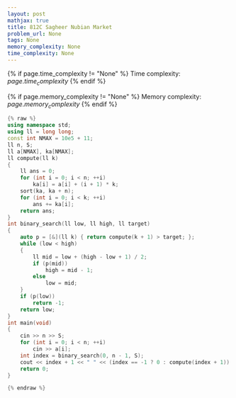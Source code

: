 ```yaml
---
layout: post
mathjax: true
title: 812C Sagheer Nubian Market
problem_url: None
tags: None
memory_complexity: None
time_complexity: None
---
```




{% if page.time_complexity != "None" %}
Time complexity: ${{ page.time_complexity }}$
{% endif %}

{% if page.memory_complexity != "None" %}
Memory complexity: ${{ page.memory_complexity }}$
{% endif %}

```cpp
{% raw %}
using namespace std;
using ll = long long;
const int NMAX = 10e5 + 11;
ll n, S;
ll a[NMAX], ka[NMAX];
ll compute(ll k)
{
    ll ans = 0;
    for (int i = 0; i < n; ++i)
        ka[i] = a[i] + (i + 1) * k;
    sort(ka, ka + n);
    for (int i = 0; i < k; ++i)
        ans += ka[i];
    return ans;
}
int binary_search(ll low, ll high, ll target)
{
    auto p = [&](ll k) { return compute(k + 1) > target; };
    while (low < high)
    {
        ll mid = low + (high - low + 1) / 2;
        if (p(mid))
            high = mid - 1;
        else
            low = mid;
    }
    if (p(low))
        return -1;
    return low;
}
int main(void)
{
    cin >> n >> S;
    for (int i = 0; i < n; ++i)
        cin >> a[i];
    int index = binary_search(0, n - 1, S);
    cout << index + 1 << " " << (index == -1 ? 0 : compute(index + 1)) << endl;
    return 0;
}

{% endraw %}
```